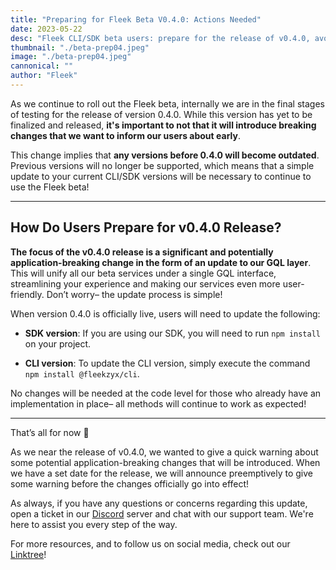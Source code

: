```yaml
---
title: "Preparing for Fleek Beta V0.4.0: Actions Needed"
date: 2023-05-22
desc: "Fleek CLI/SDK beta users: prepare for the release of v0.4.0, avoiding any potentially application-breaking changes!"
thumbnail: "./beta-prep04.jpeg"
image: "./beta-prep04.jpeg"
cannonical: ""
author: "Fleek"
---
```


As we continue to roll out the Fleek beta, internally we are in the final stages of testing for the release of version 0.4.0. While this version has yet to be finalized and released, **it's important to not that it will introduce breaking changes that we want to inform our users about early**.

This change implies that **any versions before 0.4.0 will become outdated**. Previous versions will no longer be supported, which means that a simple update to your current CLI/SDK versions will be necessary to continue to use the Fleek beta!

---

## How Do Users Prepare for v0.4.0 Release?

**The focus of the v0.4.0 release is a significant and potentially application-breaking change in the form of an update to our GQL layer**. This will unify all our beta services under a single GQL interface, streamlining your experience and making our services even more user-friendly. Don’t worry– the update process is simple! 

When version 0.4.0 is officially live, users will need to update the following:

* **SDK version**: If you are using our SDK, you will need to run `npm install` on your project.

* **CLI version**: To update the CLI version, simply execute the command `npm install @fleekzyx/cli`.

No changes will be needed at the code level for those who already have an implementation in place– all methods will continue to work as expected!

---

That’s all for now 👋

As we near the release of v0.4.0, we wanted to give a quick warning about some potential application-breaking changes that will be introduced. When we have a set date for the release, we will announce preemptively to give some warning before the changes officially go into effect!

As always, if you have any questions or concerns regarding this update, open a ticket in our [Discord](https://discord.gg/fleek) server and chat with our support team. We're here to assist you every step of the way.

For more resources, and to follow us on social media, check out our [Linktree](https://linktr.ee/fleek)!
